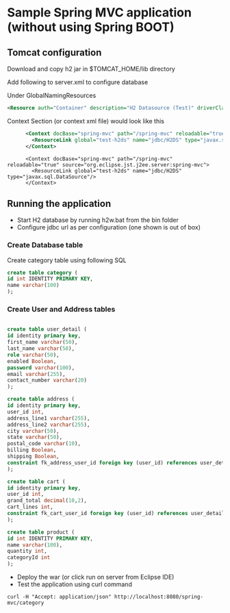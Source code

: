 # Sample Spring MVC application (without using Spring BOOT)

## Tomcat configuration
Download and copy h2 jar in $TOMCAT_HOME/lib directory

Add following to server.xml to configure database

Under GlobalNamingResources 
```xml  
<Resource auth="Container" description="H2 Datasource (Test)" driverClassName="org.h2.Driver" name="test-h2ds" password="" scope="shareable" type="javax.sql.DataSource" url="jdbc:h2:tcp://localhost/~/test" username="sa"/>
```

Context Section (or context xml file) would look like this
```xml
      <Context docBase="spring-mvc" path="/spring-mvc" reloadable="true">
		<ResourceLink global="test-h2ds" name="jdbc/H2DS" type="javax.sql.DataSource"/>      	
      </Context>
```

```
      <Context docBase="spring-mvc" path="/spring-mvc" reloadable="true" source="org.eclipse.jst.j2ee.server:spring-mvc">
		<ResourceLink global="test-h2ds" name="jdbc/H2DS" type="javax.sql.DataSource"/>      	
      </Context>

```
## Running the application
* Start H2 database by running h2w.bat from the bin folder 
* Configure jdbc url as per configuration (one shown is out of box)

### Create Database table
Create category table using following SQL
```sql
create table category (
id int IDENTITY PRIMARY KEY,
name varchar(100)
);
```

### Create User and Address tables
```sql

create table user_detail (
id identity primary key,
first_name varchar(50),
last_name varchar(50),
role varchar(50),
enabled Boolean,
password varchar(100),
email varchar(255),
contact_number varchar(20)
);

create table address (
id identity primary key,
user_id int,
address_line1 varchar(255),
address_line2 varchar(255),
city varchar(50),
state varchar(50),
postal_code varchar(10),
billing Boolean,
shipping Boolean,
constraint fk_address_user_id foreign key (user_id) references user_detail(id)
);

create table cart (
id identity primary key,
user_id int,
grand_total decimal(10,2),
cart_lines int,
constraint fk_cart_user_id foreign key (user_id) references user_detail(id)
);

create table product (
id int IDENTITY PRIMARY KEY,
name varchar(100),
quantity int,
categoryId int
);

```

* Deploy the war (or click run on server from Eclipse IDE)
* Test the application using curl command
```
curl -H "Accept: application/json" http://localhost:8080/spring-mvc/category
``` 
